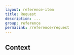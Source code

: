 ```yaml
---
layout: reference-item
title: Request
description: ...
group: reference
permalink: /reference/request
---
```


## Context

<div style="height:500px">&nbsp;</div>